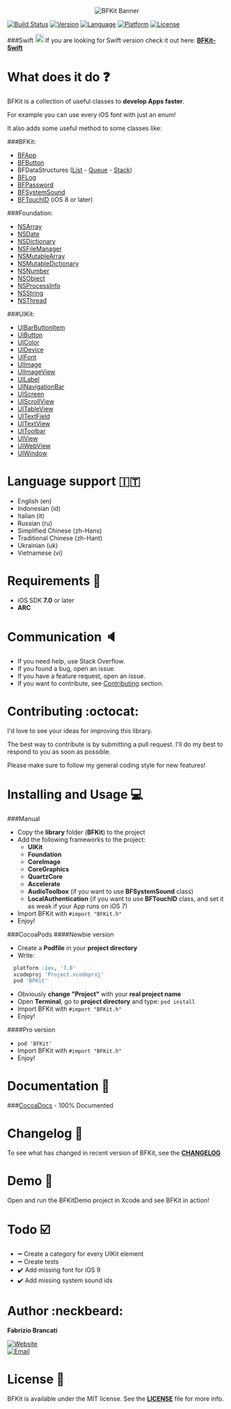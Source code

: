 <p align="center"><img src="http://github.fabriziobrancati.com/bfkit/resources/banner-objc.png" alt="BFKit Banner"></p>

[![Build Status](https://travis-ci.org/FabrizioBrancati/BFKit.svg?branch=master)](https://travis-ci.org/FabrizioBrancati/BFKit)
[![Version](https://img.shields.io/cocoapods/v/BFKit.svg?style=flat)][CocoaDocs]
[![Language](https://img.shields.io/badge/language-Objective--C-blue.svg)](https://developer.apple.com/library/mac/documentation/Cocoa/Conceptual/ProgrammingWithObjectiveC/Introduction/Introduction.html)
[![Platform](https://img.shields.io/badge/platform-iOS-ffc713.svg)][CocoaDocs]
[![License](https://img.shields.io/badge/license-MIT-lightgrey.svg)](https://github.com/FabrizioBrancati/BFKit/blob/master/LICENSE)

###Swift  <img src="http://github.fabriziobrancati.com/bfkit/resources/swift-icon.png" height="20" width="20">
If you are looking for Swift version check it out here: **[BFKit-Swift](https://github.com/FabrizioBrancati/BFKit-Swift)**

What does it do :question:
==========================
BFKit is a collection of useful classes to **develop Apps faster**.

For example you can use every iOS font with just an enum!

It also adds some useful method to some classes like:

###BFKit:
- [BFApp](http://cocoadocs.org/docsets/BFKit/1.7.1/Classes/BFApp.html)
- [BFButton](http://cocoadocs.org/docsets/BFKit/1.7.1/Classes/BFButton.html)
- BFDataStructures ([List](http://cocoadocs.org/docsets/BFKit/1.7.1/Classes/List.html) - [Queue](http://cocoadocs.org/docsets/BFKit/1.7.1/Classes/Queue.html) - [Stack](http://cocoadocs.org/docsets/BFKit/1.7.1/Classes/Stack.html))
- [BFLog](http://cocoadocs.org/docsets/BFKit/1.7.1/Classes/BFLog.html)
- [BFPassword](http://cocoadocs.org/docsets/BFKit/1.7.1/Classes/BFPassword.html)
- [BFSystemSound](http://cocoadocs.org/docsets/BFKit/1.7.1/Classes/BFSystemSound.html)
- [BFTouchID](http://cocoadocs.org/docsets/BFKit/1.7.1/Classes/BFTouchID.html) (iOS 8 or later)

###Foundation:
- [NSArray](http://cocoadocs.org/docsets/BFKit/1.7.1/Categories/NSArray+BFKit.html)
- [NSDate](http://cocoadocs.org/docsets/BFKit/1.7.1/Categories/NSDate+BFKit.html)
- [NSDictionary](http://cocoadocs.org/docsets/BFKit/1.7.1/Categories/NSDictionary+BFKit.html)
- [NSFileManager](http://cocoadocs.org/docsets/BFKit/1.7.1/Categories/NSFileManager+BFKit.html)
- [NSMutableArray](http://cocoadocs.org/docsets/BFKit/1.7.1/Categories/NSMutableArray+BFKit.html)
- [NSMutableDictionary](http://cocoadocs.org/docsets/BFKit/1.7.1/Categories/NSMutableDictionary+BFKit.html)
- [NSNumber](http://cocoadocs.org/docsets/BFKit/1.7.1/Categories/NSNumber+BFKit.html)
- [NSObject](http://cocoadocs.org/docsets/BFKit/1.7.1/Categories/NSObject+BFKit.html)
- [NSProcessInfo](http://cocoadocs.org/docsets/BFKit/1.7.1/Categories/NSProcessInfo+BFKit.html)
- [NSString](http://cocoadocs.org/docsets/BFKit/1.7.1/Categories/NSString+BFKit.html)
- [NSThread](http://cocoadocs.org/docsets/BFKit/1.7.1/Categories/NSThread+BFKit.html)

###UIKit:
- [UIBarButtonItem](http://cocoadocs.org/docsets/BFKit/1.7.1/Categories/UIBarButtonItem+BFKit.html)
- [UIButton](http://cocoadocs.org/docsets/BFKit/1.7.1/Categories/NSArray+BFKit.html)
- [UIColor](http://cocoadocs.org/docsets/BFKit/1.7.1/Categories/UIColor+BFKit.html)
- [UIDevice](http://cocoadocs.org/docsets/BFKit/1.7.1/Categories/UIDevice+BFKit.html)
- [UIFont](http://cocoadocs.org/docsets/BFKit/1.7.1/Categories/UIFont+BFKit.html)
- [UIImage](http://cocoadocs.org/docsets/BFKit/1.7.1/Categories/UIImage+BFKit.html)
- [UIImageView](http://cocoadocs.org/docsets/BFKit/1.7.1/Categories/UIImageView+BFKit.html)
- [UILabel](http://cocoadocs.org/docsets/BFKit/1.7.1/Categories/UILabel+BFKit.html)
- [UINavigationBar](http://cocoadocs.org/docsets/BFKit/1.7.1/Categories/UINavigationBar+BFKit.html)
- [UIScreen](http://cocoadocs.org/docsets/BFKit/1.7.1/Categories/UIScreen+BFKit.html)
- [UIScrollView](http://cocoadocs.org/docsets/BFKit/1.7.1/Categories/UIScrollView+BFKit.html)
- [UITableView](http://cocoadocs.org/docsets/BFKit/1.7.1/Categories/UITableView+BFKit.html)
- [UITextField](http://cocoadocs.org/docsets/BFKit/1.7.1/Categories/UITextField+BFKit.html)
- [UITextView](http://cocoadocs.org/docsets/BFKit/1.7.1/Categories/UITextView+BFKit.html)
- [UIToolbar](http://cocoadocs.org/docsets/BFKit/1.7.1/Categories/UIToolbar+BFKit.html)
- [UIView](http://cocoadocs.org/docsets/BFKit/1.7.1/Categories/UIView+BFKit.html)
- [UIWebView](http://cocoadocs.org/docsets/BFKit/1.7.1/Categories/UIWebView+BFKit.html)
- [UIWindow](http://cocoadocs.org/docsets/BFKit/1.7.1/Categories/UIWindow+BFKit.html)

Language support :it:
=====================
- English (en)
- Indonesian (id)
- Italian (it)
- Russian (ru)
- Simplified Chinese (zh-Hans)
- Traditional Chinese (zh-Hant)
- Ukrainian (uk)
- Vietnamese (vi)

Requirements :iphone:
=====================
- iOS SDK **7.0** or later
- **ARC**

Communication :speaker:
=======================
- If you need help, use Stack Overflow.
- If you found a bug, open an issue.
- If you have a feature request, open an issue.
- If you want to contribute, see [Contributing](https://github.com/FabrizioBrancati/BFKit#contributing-octocat) section.

Contributing :octocat:
======================
I'd love to see your ideas for improving this library.

The best way to contribute is by submitting a pull request.
I'll do my best to respond to you as soon as possible.

Please make sure to follow my general coding style for new features!

Installing and Usage :computer:
===============================
###Manual
- Copy the **library** folder (**BFKit**) to the project
- Add the following frameworks to the project:
  - **UIKit**
  - **Foundation**
  - **CoreImage**
  - **CoreGraphics**
  - **QuartzCore**
  - **Accelerate**
  - **AudioToolbox** (if you want to use **BFSystemSound** class)
  - **LocalAuthentication** (if you want to use **BFTouchID** class, and set it as weak if your App runs on iOS 7)
- Import BFKit with ```#import "BFKit.h"```
- Enjoy!

###CocoaPods
####Newbie version
- Create a **Podfile** in your **project directory**
- Write:
```ruby
  platform :ios, '7.0'
  xcodeproj 'Project.xcodeproj'
  pod 'BFKit'
```
- Obviously **change "Project"**  with your **real project name**
- Open **Terminal**, go to **project directory** and type: ```pod install```
- Import BFKit with ```#import "BFKit.h"```
- Enjoy!

####Pro version
- ```pod 'BFKit'```
- Import BFKit with ```#import "BFKit.h"```
- Enjoy!

Documentation :100:
===================
###[CocoaDocs] - 100% Documented

Changelog :bookmark_tabs:
=========================
To see what has changed in recent version of BFKit, see the **[CHANGELOG](https://github.com/FabrizioBrancati/BFKit/blob/master/CHANGELOG.md)**

Demo :wrench:
=============
Open and run the BFKitDemo project in Xcode and see BFKit in action!

Todo :ballot_box_with_check:
============================
- :heavy_minus_sign: Create a category for every UIKit element
- :heavy_minus_sign: Create tests
- :heavy_check_mark: Add missing font for iOS 9
- :heavy_check_mark: Add missing system sound ids

Author :neckbeard:
==================
**Fabrizio Brancati**

[![Website](https://img.shields.io/badge/website-fabriziobrancati.com-4fb0c8.svg)](http://www.fabriziobrancati.com)
<br>
[![Email](https://img.shields.io/badge/email-fabrizio.brancati%40gmail.com-green.svg)](mailto:fabrizio.brancati@gmail.com)

License :scroll:
================
BFKit is available under the MIT license. See the **[LICENSE](https://github.com/FabrizioBrancati/BFKit/blob/master/LICENSE)** file for more info.

[CocoaDocs]: http://cocoadocs.org/docsets/BFKit/1.7.1/
